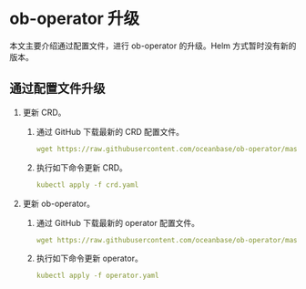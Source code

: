 # ob-operator 升级

本文主要介绍通过配置文件，进行 ob-operator 的升级。Helm 方式暂时没有新的版本。

## 通过配置文件升级

1. 更新 CRD。

   1. 通过 GitHub 下载最新的 CRD 配置文件。

        ```yaml
        wget https://raw.githubusercontent.com/oceanbase/ob-operator/master/deploy/crd.yaml
        ```

   2. 执行如下命令更新 CRD。

        ```yaml
        kubectl apply -f crd.yaml
        ```

2. 更新 ob-operator。

   1. 通过 GitHub 下载最新的 operator 配置文件。

        ```yaml
        wget https://raw.githubusercontent.com/oceanbase/ob-operator/master/deploy/operator.yaml
        ```

   2. 执行如下命令更新 operator。

        ```yaml
        kubectl apply -f operator.yaml
        ```
